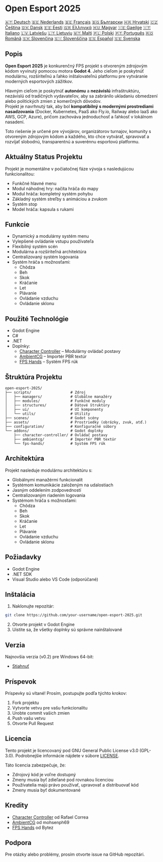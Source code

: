 # Open Esport 2025

[🇦🇹 Deutsch](deutsch.md) [🇧🇪 Nederlands](nederlands.md) [🇧🇪 Français](français.md) [🇧🇬 Български](български.md) [🇭🇷 Hrvatski](hrvatski.md) [🇨🇿 Čeština](čeština.md) [🇩🇰 Dansk](dansk.md) [🇪🇪 Eesti](eesti.md) [🇬🇷 Ελληνικά](ελληνικά.md) [🇭🇺 Magyar](magyar.md) [🇮🇪 Gaeilge](gaeilge.md) [🇮🇹 Italiano](italiano.md) [🇱🇻 Latviešu](latviešu.md) [🇱🇹 Lietuvių](lietuvių.md) [🇲🇹 Malti](malti.md) [🇵🇱 Polski](polski.md) [🇵🇹 Português](português.md) [🇷🇴 Română](română.md) [🇸🇰 Slovenčina](slovenčina.md) [🇸🇮 Slovenščina](slovenščina.md) [🇪🇸 Español](español.md) [🇸🇪 Svenska](svenska.md)

## Popis

**Open Esport 2025** je konkurenčný FPS projekt s otvoreným zdrojovým kódom vyvinutý pomocou motora **Godot 4**. Jeho cieľom je poskytnúť modulárnu, rozšíriteľnú a ľahko inštalovateľnú platformu pre vytváranie moderných esportových zážitkov.

Hlavným cieľom je poskytnúť **autonómu** a **nezávislú** infraštruktúru, nezávislú od tradičných vydavateľov, aby sa zabránilo ukladaniu obmedzení alebo politických zmien z komerčných dôvodov.  
Projekt je navrhnutý tak, aby bol **kompatibilný s modernými prostrediami nasadzovania** (Docker, Kubernetes, PaaS ako Fly.io, Railway alebo IaaS ako AWS, GCP, Azure), pričom zachováva jednoduchosť a ľahkosť v lokálnom nasadení.

Toto riešenie je určené pre vývojárov, organizátorov turnajov, komunity s otvoreným zdrojovým kódom a každého, kto chce vytvárať, spravovať a rozvíjať slobodnú, transparentnú a suverénnu esportovú platformu.

## Aktuálny Status Projektu
Projekt je momentálne v počiatočnej fáze vývoja s nasledujúcou funkcionalitou:
- Funkčné hlavné menu
- Modul náhodnej hry: načíta hráča do mapy
- Modul hráča: kompletný systém pohybu
- Základný systém streľby s animáciou a zvukom
- Systém stop
- Model hráča: kapsula s rukami

## Funkcie
- Dynamický a modulárny systém menu
- Vylepšené ovládanie vstupu používateľa
- Flexibilný systém scén
- Modulárna a rozšíriteľná architektúra
- Centralizovaný systém logovania
- Systém hráča s možnosťami:
  - Chôdza
  - Beh
  - Skok
  - Kráčanie
  - Let
  - Plávanie
  - Ovládanie vzduchu
  - Ovládanie sklonu

## Použité Technológie
- Godot Engine
- C#
- .NET
- Doplnky:
  - [Character Controller](https://github.com/expressobits/character-controller) – Modulárny ovládač postavy
  - [AmbientCG](https://github.com/mohsenph69/godot-ambientcg) – Importér PBR textúr
  - [FPS Hands](https://codeberg.org/Bytez/godot-fps-hands) – Systém FPS rúk

## Štruktúra Projektu
```
open-esport-2025/
├── scripts/                  # Zdroj
│   ├── managers/             # Globálne manažéry
│   ├── modules/              # Funkčné moduly
│   ├── structures/           # Dátové štruktúry
│   ├── ui/                   # UI komponenty
│   └── utils/                # Utility
├── scenes/                   # Godot scény
├── assets/                   # Prostriedky (obrázky, zvuk, atď.)
├── configuration/            # Konfiguračné súbory
└── addons/                   # Godot doplnky
    ├── character-controller/ # Ovládač postavy
    ├── ambientcg/            # Importér PBR textúr
    └── fps-hands/            # Systém FPS rúk
```

## Architektúra
Projekt nasleduje modulárnu architektúru s:
- Globálnymi manažérmi funkcionalít
- Systémom komunikácie založeným na udalostiach
- Jasným oddelením zodpovedností
- Centralizovaným riadením logovania
- Systémom hráča s možnosťami:
  - Chôdza
  - Beh
  - Skok
  - Kráčanie
  - Let
  - Plávanie
  - Ovládanie vzduchu
  - Ovládanie sklonu

## Požiadavky
- Godot Engine
- .NET SDK
- Visual Studio alebo VS Code (odporúčané)

## Inštalácia
1. Naklonujte repozitár:
```bash
git clone https://github.com/your-username/open-esport-2025.git
```
2. Otvorte projekt v Godot Engine
3. Uistite sa, že všetky doplnky sú správne nainštalované

## Verzia
Najnovšia verzia (v0.2) pre Windows 64-bit:
- [Stiahnuť](https://antisys.fr/Games/openesport2025/Open-eSport-2025-v0.2.7z)

## Príspevok
Príspevky sú vítané! Prosím, postupujte podľa týchto krokov:
1. Fork projektu
2. Vytvorte vetvu pre vašu funkcionalitu
3. Urobte commit vašich zmien
4. Push vašu vetvu
5. Otvorte Pull Request

## Licencia
Tento projekt je licencovaný pod GNU General Public License v3.0 (GPL-3.0). Podrobnejšie informácie nájdete v súbore [LICENSE](LICENSE).

Táto licencia zabezpečuje, že:
- Zdrojový kód je voľne dostupný
- Zmeny musia byť zdieľané pod rovnakou licenciou
- Používatelia majú právo používať, upravovať a distribuovať kód
- Zmeny musia byť dokumentované

## Kredity
- [Character Controller](https://github.com/expressobits/character-controller) od Rafael Correa
- [AmbientCG](https://github.com/mohsenph69/godot-ambientcg) od mohsenph69
- [FPS Hands](https://codeberg.org/Bytez/godot-fps-hands) od Bytez

## Podpora
Pre otázky alebo problémy, prosím otvorte issue na GitHub repozitári. 